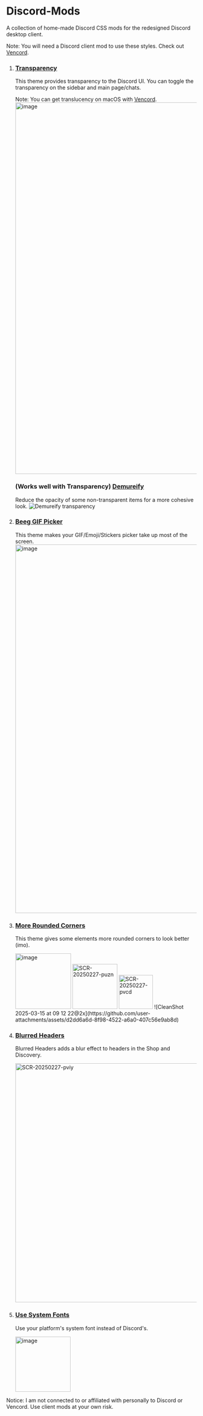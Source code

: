 # Discord-Mods
A collection of home-made Discord CSS mods for the redesigned Discord desktop client.

Note: You will need a Discord client mod to use these styles. Check out [Vencord](vencord.dev).

1. ### [Transparency](https://github.com/asboy2035/Discord-Mods/raw/refs/heads/main/Transparency.css)
   This theme provides transparency to the Discord UI. You can toggle the transparency on the sidebar and main page/chats.

   Note: You can get translucency on macOS with [Vencord](vencord.dev).
   <img width="984" alt="image" src="https://github.com/user-attachments/assets/89ac95fa-6fbf-46db-bf41-e377868f9035" />

   ### (Works well with Transparency) [Demureify](https://github.com/asboy2035/Discord-Mods/raw/refs/heads/main/DemureifyNonTransparent.css)
   Reduce the opacity of some non-transparent items for a more cohesive look.
   ![Demureify transparency](https://github.com/user-attachments/assets/7053bff1-19f1-45aa-a414-79b413fdcb90)
   
3. ### [Beeg GIF Picker](https://github.com/asboy2035/Discord-Mods/raw/refs/heads/main/Big-GIF-Emoji-Sticker-Picker.css)
   This theme makes your GIF/Emoji/Stickers picker take up most of the screen.
   <img width="976" alt="image" src="https://github.com/user-attachments/assets/c37124be-3fe6-490b-a4d4-61d0d0550c5d" />
   
4. ### [More Rounded Corners](https://github.com/asboy2035/Discord-Mods/raw/refs/heads/main/MoreRoundedCorners.css)
   This theme gives some elements more rounded corners to look better (imo).
   
   <img width="147" alt="image" src="https://github.com/user-attachments/assets/87f7f9d2-c14e-45cb-aaed-1e2193ed4ae9" />
   <img width="119" alt="SCR-20250227-puzn" src="https://github.com/user-attachments/assets/6d4c92e1-060b-4e58-8d07-8483df5b7f23" />
   <img width="90" alt="SCR-20250227-pvcd" src="https://github.com/user-attachments/assets/adf797b2-02ff-4d97-aa43-a36578846146" />
   ![CleanShot 2025-03-15 at 09 12 22@2x](https://github.com/user-attachments/assets/d2dd6a6d-8f98-4522-a6a0-407c56e9ab8d)


5. ### [Blurred Headers](https://github.com/asboy2035/Discord-Mods/raw/refs/heads/main/BlurredHeaders.css)
   Blurred Headers adds a blur effect to headers in the Shop and Discovery.

   <img width="633" alt="SCR-20250227-pviy" src="https://github.com/user-attachments/assets/b747b4af-649f-44d3-a944-b0f1ab7037ff" />

6. ### [Use System Fonts](https://github.com/asboy2035/Discord-Mods/raw/refs/heads/main/SystemFonts.css)
   Use your platform's system font instead of Discord's.

   <img width="146" alt="image" src="https://github.com/user-attachments/assets/d9a7eece-076e-4232-92d8-b9769a6954e1" />


Notice: I am not connected to or affiliated with personally to Discord or Vencord. Use client mods at your own risk.
